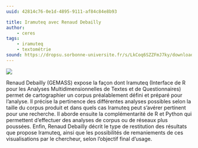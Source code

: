 ```yaml
---
uuid: 42814c76-0e1d-4895-9111-af84c84e8b93

title: Iramuteq avec Renaud Debailly
author:
    - ceres
tags:
    - iramuteq
    - textométrie
sound: https://dropsu.sorbonne-universite.fr/s/LkCoq6SZZFmJ7ky/download?path=%2FPODCASTS&files=Podcast_1_Iramuteq_RenaudDebailly_Rendu020921.mp3
---
```


![](iramuteq.png)

Renaud Debailly (GEMASS) expose la façon dont Iramuteq (Interface de R pour les Analyses Multidimensionnelles de Textes et de Questionnaires) permet de cartographier un corpus préalablement défini et préparé pour l’analyse. Il précise la pertinence des différentes analyses possibles selon la taille du corpus produit et dans quels cas Iramuteq peut s’avérer pertinent pour une recherche. Il aborde ensuite la complémentarité de R et Python qui permettent d’effectuer des analyses de corpus ou de réseaux plus poussées. Enfin, Renaud Debailly décrit le type de restitution des résultats que propose Iramuteq, ainsi que les possibilités de remaniements de ces visualisations par le chercheur, selon l’objectif final d’usage.

